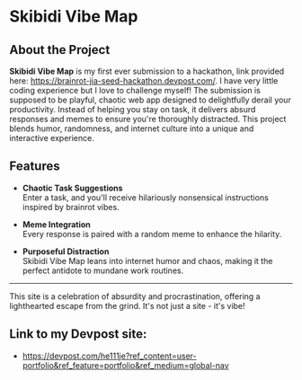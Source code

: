 # Skibidi Vibe Map

## About the Project  
**Skibidi Vibe Map** is my first ever submission to a hackathon, link provided here: https://brainrot-jia-seed-hackathon.devpost.com/. I have very little coding experience but I love to challenge myself! The submission is supposed to be playful, chaotic web app designed to delightfully derail your productivity. Instead of helping you stay on task, it delivers absurd responses and memes to ensure you're thoroughly distracted. This project blends humor, randomness, and internet culture into a unique and interactive experience.

## Features  
- **Chaotic Task Suggestions**  
  Enter a task, and you'll receive hilariously nonsensical instructions inspired by brainrot vibes.  

- **Meme Integration**  
  Every response is paired with a random meme to enhance the hilarity.    

- **Purposeful Distraction**  
  Skibidi Vibe Map leans into internet humor and chaos, making it the perfect antidote to mundane work routines.

---

This site is a celebration of absurdity and procrastination, offering a lighthearted escape from the grind. 
It's not just a site - it's  vibe!

## Link to my Devpost site:
- https://devpost.com/he111je?ref_content=user-portfolio&ref_feature=portfolio&ref_medium=global-nav
